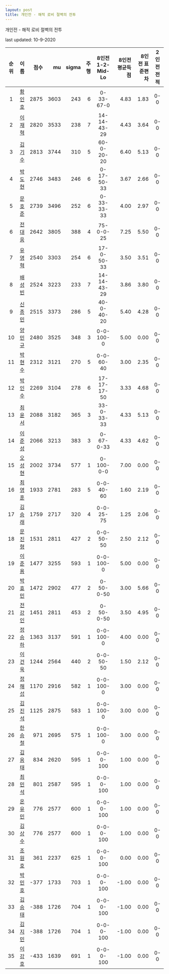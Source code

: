 ```yaml
---
layout: post
title: 개인전 - 해적 로비 절벽의 전투
---
```



개인전 - 해적 로비 절벽의 전투


last updated: 10-9-2020

| 순위 | 이름 | 점수 | mu | sigma | 주행 | 8인전 1-2-Mid-Lo | 8인전 평균득점 | 8인전 표준편차 | 2인전 전적 |
|:---:|:---:|---:|---:|---:|---:|:---:|---:|---:|:---:|
| 1 | [황인호](../hwanginho) | 2875 | 3603 | 243 | 6 | 0-33-67-0 | 4.83 | 1.83 | 0-0 |
| 2 | [이재혁](../ijaehyeok) | 2820 | 3533 | 238 | 7 | 14-14-43-29 | 4.43 | 3.64 | 0-0 |
| 3 | [김기수](../gimgisu) | 2813 | 3744 | 310 | 5 | 60-0-20-20 | 6.40 | 5.13 | 0-0 |
| 4 | [박도현](../bakdohyeon) | 2746 | 3483 | 246 | 6 | 0-17-50-33 | 3.67 | 2.66 | 0-0 |
| 5 | [문호준](../munhojun) | 2739 | 3496 | 252 | 6 | 0-33-33-33 | 4.00 | 2.97 | 0-0 |
| 6 | [전대웅](../jeondaewoong) | 2642 | 3805 | 388 | 4 | 75-0-0-25 | 7.25 | 5.50 | 0-0 |
| 7 | [유영혁](../yuyeonghyeok) | 2540 | 3303 | 254 | 6 | 17-0-50-33 | 3.50 | 3.51 | 0-0 |
| 8 | [배성빈](../baeseongbin) | 2524 | 3223 | 233 | 7 | 14-14-43-29 | 3.86 | 3.80 | 0-0 |
| 9 | [신종민](../shinjongmin) | 2515 | 3373 | 286 | 5 | 40-0-40-20 | 5.40 | 4.28 | 0-0 |
| 10 | [양민규](../yangmingyu) | 2480 | 3525 | 348 | 3 | 0-0-100-0 | 5.00 | 0.00 | 0-0 |
| 11 | [박현수](../bakhyeonsu) | 2312 | 3121 | 270 | 5 | 0-0-60-40 | 3.00 | 2.35 | 0-0 |
| 12 | [박인수](../bakinsu) | 2269 | 3104 | 278 | 6 | 17-17-17-50 | 3.33 | 4.68 | 0-0 |
| 13 | [최윤서](../choiyunseo) | 2088 | 3182 | 365 | 3 | 33-0-33-33 | 4.33 | 5.13 | 0-0 |
| 14 | [이준성](../ijunseong) | 2066 | 3213 | 383 | 3 | 0-67-0-33 | 4.33 | 4.62 | 0-0 |
| 15 | [오성현](../oseonghyeon) | 2002 | 3734 | 577 | 1 | 0-100-0-0 | 7.00 | 0.00 | 0-0 |
| 16 | [최영훈](../choiyeonghun) | 1933 | 2781 | 283 | 5 | 0-0-40-60 | 1.60 | 2.19 | 0-0 |
| 17 | [김승래](../gimseungrae) | 1759 | 2717 | 320 | 4 | 0-0-25-75 | 1.25 | 2.06 | 0-0 |
| 18 | [문진형](../munjinhyeong) | 1531 | 2811 | 427 | 2 | 0-0-50-50 | 2.50 | 2.12 | 0-0 |
| 19 | [이준용](../ijunyong) | 1477 | 3255 | 593 | 1 | 0-0-100-0 | 5.00 | 0.00 | 0-0 |
| 20 | [박효민](../bakhyomin) | 1472 | 2902 | 477 | 2 | 0-50-0-50 | 3.00 | 5.66 | 0-0 |
| 21 | [전강인](../jeongangin) | 1451 | 2811 | 453 | 2 | 0-50-0-50 | 3.50 | 4.95 | 0-0 |
| 22 | [정승하](../jeongseungha) | 1363 | 3137 | 591 | 1 | 0-0-100-0 | 4.00 | 0.00 | 0-0 |
| 23 | [이건욱](../igeonuk) | 1244 | 2564 | 440 | 2 | 0-0-50-50 | 1.50 | 2.12 | 0-0 |
| 24 | [정해섭](../jeonghaeseop) | 1170 | 2916 | 582 | 1 | 0-0-100-0 | 3.00 | 0.00 | 0-0 |
| 25 | [김진석](../gimjinseok) | 1125 | 2875 | 583 | 1 | 0-0-100-0 | 3.00 | 0.00 | 0-0 |
| 26 | [한승철](../hanseungcheol) | 971 | 2695 | 575 | 1 | 0-0-100-0 | 3.00 | 0.00 | 0-0 |
| 27 | [김응태](../gimeungtae) | 834 | 2620 | 595 | 1 | 0-0-0-100 | 1.00 | 0.00 | 0-0 |
| 28 | [최민석](../choiminseok) | 801 | 2587 | 595 | 1 | 0-0-0-100 | 1.00 | 0.00 | 0-0 |
| 29 | [온유민](../onyumin) | 776 | 2577 | 600 | 1 | 0-0-0-100 | 1.00 | 0.00 | 0-0 |
| 30 | [김상수](../gimsangsu) | 776 | 2577 | 600 | 1 | 0-0-0-100 | 1.00 | 0.00 | 0-0 |
| 31 | [조원호](../jowonho) | 361 | 2237 | 625 | 1 | 0-0-0-100 | 0.00 | 0.00 | 0-0 |
| 32 | [박민호](../bakminho) | -377 | 1733 | 703 | 1 | 0-0-0-100 | -1.00 | 0.00 | 0-0 |
| 33 | [김승태](../gimseungtae) | -388 | 1726 | 704 | 1 | 0-0-0-100 | -1.00 | 0.00 | 0-0 |
| 34 | [김지민](../gimjimin) | -388 | 1726 | 704 | 1 | 0-0-0-100 | -1.00 | 0.00 | 0-0 |
| 35 | [이강호](../igangho) | -433 | 1639 | 691 | 1 | 0-0-0-100 | -1.00 | 0.00 | 0-0 |

